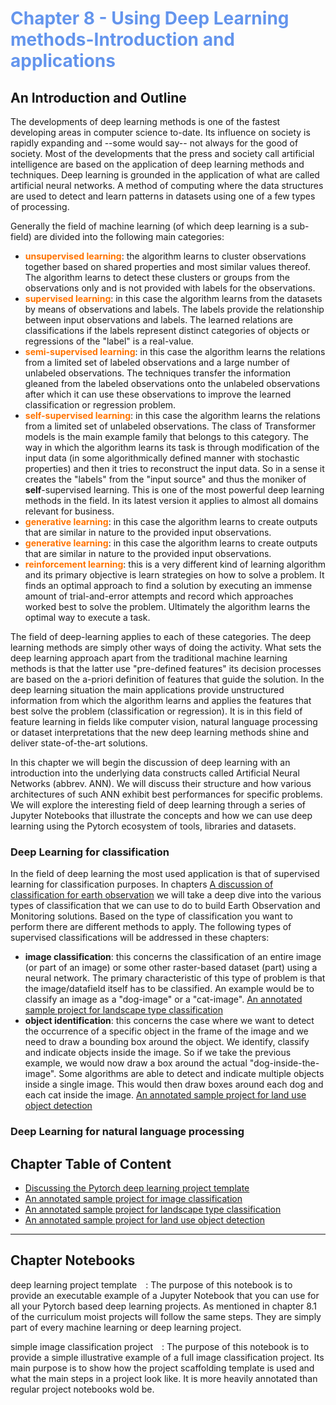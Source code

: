 # <span style="color:cornflowerblue;">Chapter 8 - Using Deep Learning methods-Introduction and applications </span>

## An Introduction and Outline

The developments of deep learning methods is one of the fastest developing areas in computer science to-date. Its influence on society is rapidly expanding and --some would say-- not always for the good of society. Most of the developments that the press and society call artificial intelligence are based on the application of deep learning methods and techniques. Deep learning is grounded in the application of what are called artificial neural networks. A method of computing where the data structures are used to detect and learn patterns in datasets using one of a few types of processing. 

Generally the field of machine learning (of which deep learning is a sub-field) are divided into the following main categories:

* **<font color="#FF5733;">unsupervised learning</font>**: the algorithm learns to cluster observations together based on shared properties and most similar values thereof. The algorithm learns to detect these clusters or groups from the observations only and is not provided with labels for the observations.
* **<font color="#FF5733;">supervised learning</font>**: in this case the algorithm learns from the datasets by means of observations and labels. The labels provide the relationship between input observations and labels. The learned relations are classifications if the labels represent distinct categories of objects or regressions of the "label" is a real-value.
* **<font color="#FF5733;">semi-supervised learning</font>**: in this case the algorithm learns the relations from a limited set of labeled observations and a large number of unlabeled observations. The techniques transfer the information gleaned from the labeled observations onto the unlabeled observations  after which it can use these observations to improve the learned classification or regression problem.
* **<font color="#FF5733;">self-supervised learning</font>**: in this case the algorithm learns the relations from a limited set of unlabeled observations. The class of Transformer models is the main example family that belongs to this category. The way in which the algorithm learns its task is through modification of the input data (in some algorithmically defined manner with stochastic properties) and then it tries to reconstruct the input data. So in a sense it creates the "labels" from the "input source" and thus the moniker of **self**-supervised learning. This is one of the most powerful deep learning methods in the field. In its latest version it applies to almost all domains relevant for business.
* **<font color="#FF5733;">generative learning</font>**: in this case the algorithm learns to create outputs that are similar in nature to the provided input observations.
* **<font color="#FF5733;">generative learning</font>**: in this case the algorithm learns to create outputs that are similar in nature to the provided input observations.
* **<font color="#FF5733;">reinforcement learning</font>**: this is a very different kind of learning algorithm and its primary objective is learn strategies on how to solve a problem. It finds an optimal approach to find a solution by executing an immense amount of trial-and-error attempts and record which approaches worked best to solve the problem. Ultimately the algorithm learns the optimal way to execute a task.

The field of deep-learning applies to each of these categories. The deep learning methods are simply other ways of doing the activity. What sets the deep learning approach apart from the traditional machine learning methods is that the latter use "pre-defined features" its decision processes are based on the a-priori definition of features that guide the solution. In the deep learning situation the main applications provide unstructured information from which the algorithm learns and applies the features that best solve the problem (classification or regression). It is in this field of feature learning in fields like computer vision, natural language processing or dataset interpretations that the new deep learning methods shine and deliver state-of-the-art solutions. 

In this chapter we will begin the discussion of deep learning with an introduction into the underlying data constructs called Artificial Neural Networks (abbrev. ANN). We will discuss their structure and how various architectures of such ANN exhibit best performances for specific problems. We will explore the interesting field of deep learning through a series of Jupyter Notebooks that illustrate the concepts and how we can use deep learning using the Pytorch ecosystem of tools, libraries and datasets.

### Deep Learning for classification

In the field of deep learning the most used application is that of supervised learning for classification purposes. In chapters [A discussion of classification for earth observation](chpt_8_3.md) we will take a deep dive into the various types of classification that we can use to do to build Earth Observation and Monitoring solutions. Based on the type of classification you want to perform there are different methods to apply. The following types of supervised classifications will be addressed in these chapters:

* **image classification**: this concerns the classification of an entire image (or part of an image) or some other raster-based dataset (part) using a neural network. The primary characteristic of this type of problem is that the image/datafield itself has to be classified. An example would be to classify an image as a "dog-image" or a "cat-image". [An annotated sample project for landscape type classification](chpt_8_3.md)
* **object identification**: this concerns the case where we want to detect the occurrence of a specific object in the frame of the image and we need to draw a bounding box around the object. We identify, classify and indicate objects inside the image. So if we take the previous example, we would now draw a box around the actual "dog-inside-the-image". Some algorithms are able to detect and indicate multiple objects inside a single image. This would then draw boxes around each dog and each cat inside the image. [An annotated sample project for land use object detection](chpt_8_4.md)
### Deep Learning for natural language processing

### 

## Chapter Table of Content

* [Discussing the Pytorch deep learning project template](chpt_8_1.md)
* [An annotated sample project for image classification](chpt_8_2.md)
* [An annotated sample project for landscape type classification](chpt_8_3.md)
* [An annotated sample project for land use object detection](chpt_8_4.md)

---
## Chapter Notebooks

deep learning project template  [<i class="fa-solid fa-arrow-circle-right" style="margin-left:10px;color:teal;"></i>](notebooks/chpt_8/000-project-scaffolding)
: The purpose of this notebook is to provide an executable example of a Jupyter Notebook that you can use for all your Pytorch based deep learning projects. As mentioned in chapter 8.1 of the curriculum moist projects will follow the same steps. They are simply part of every machine learning or deep learning project.

simple image classification project  [<i class="fa-solid fa-arrow-circle-right" style="margin-left:10px;color:teal;"></i>](notebooks/chpt_8/001-image-classification)
: The purpose of this notebook is to provide a simple illustrative example of a full image classification project. Its main purpose is to show how the project scaffolding template is used and what the main steps in a project look like. It is more heavily annotated than regular project notebooks wold be.
